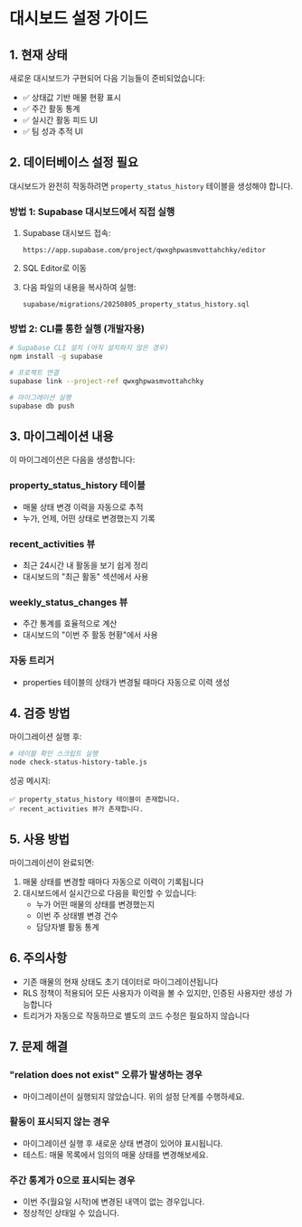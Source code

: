 # 대시보드 설정 가이드

## 1. 현재 상태

새로운 대시보드가 구현되어 다음 기능들이 준비되었습니다:
- ✅ 상태값 기반 매물 현황 표시
- ✅ 주간 활동 통계
- ✅ 실시간 활동 피드 UI
- ✅ 팀 성과 추적 UI

## 2. 데이터베이스 설정 필요

대시보드가 완전히 작동하려면 `property_status_history` 테이블을 생성해야 합니다.

### 방법 1: Supabase 대시보드에서 직접 실행

1. Supabase 대시보드 접속:
   ```
   https://app.supabase.com/project/qwxghpwasmvottahchky/editor
   ```

2. SQL Editor로 이동

3. 다음 파일의 내용을 복사하여 실행:
   ```
   supabase/migrations/20250805_property_status_history.sql
   ```

### 방법 2: CLI를 통한 실행 (개발자용)

```bash
# Supabase CLI 설치 (아직 설치하지 않은 경우)
npm install -g supabase

# 프로젝트 연결
supabase link --project-ref qwxghpwasmvottahchky

# 마이그레이션 실행
supabase db push
```

## 3. 마이그레이션 내용

이 마이그레이션은 다음을 생성합니다:

### property_status_history 테이블
- 매물 상태 변경 이력을 자동으로 추적
- 누가, 언제, 어떤 상태로 변경했는지 기록

### recent_activities 뷰
- 최근 24시간 내 활동을 보기 쉽게 정리
- 대시보드의 "최근 활동" 섹션에서 사용

### weekly_status_changes 뷰  
- 주간 통계를 효율적으로 계산
- 대시보드의 "이번 주 활동 현황"에서 사용

### 자동 트리거
- properties 테이블의 상태가 변경될 때마다 자동으로 이력 생성

## 4. 검증 방법

마이그레이션 실행 후:

```bash
# 테이블 확인 스크립트 실행
node check-status-history-table.js
```

성공 메시지:
```
✅ property_status_history 테이블이 존재합니다.
✅ recent_activities 뷰가 존재합니다.
```

## 5. 사용 방법

마이그레이션이 완료되면:

1. 매물 상태를 변경할 때마다 자동으로 이력이 기록됩니다
2. 대시보드에서 실시간으로 다음을 확인할 수 있습니다:
   - 누가 어떤 매물의 상태를 변경했는지
   - 이번 주 상태별 변경 건수
   - 담당자별 활동 통계

## 6. 주의사항

- 기존 매물의 현재 상태도 초기 데이터로 마이그레이션됩니다
- RLS 정책이 적용되어 모든 사용자가 이력을 볼 수 있지만, 인증된 사용자만 생성 가능합니다
- 트리거가 자동으로 작동하므로 별도의 코드 수정은 필요하지 않습니다

## 7. 문제 해결

### "relation does not exist" 오류가 발생하는 경우
- 마이그레이션이 실행되지 않았습니다. 위의 설정 단계를 수행하세요.

### 활동이 표시되지 않는 경우
- 마이그레이션 실행 후 새로운 상태 변경이 있어야 표시됩니다.
- 테스트: 매물 목록에서 임의의 매물 상태를 변경해보세요.

### 주간 통계가 0으로 표시되는 경우
- 이번 주(월요일 시작)에 변경된 내역이 없는 경우입니다.
- 정상적인 상태일 수 있습니다.